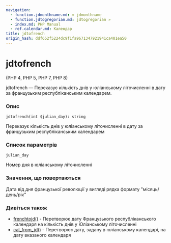 ```yaml
---
navigation:
  - function.jdmonthname.md: « jdmonthname
  - function.jdtogregorian.md: jdtogregorian »
  - index.md: PHP Manual
  - ref.calendar.md: Календар
title: jdtofrench
origin_hash: ddf652f5224dc9f1fa9671347921941ca401ea50
---
```

# jdtofrench

(PHP 4, PHP 5, PHP 7, PHP 8)

jdtofrench — Переказує кількість днів у юліанському літочисленні в дату за французьким республіканським календарем.

### Опис

```methodsynopsis
jdtofrench(int $julian_day): string
```

Переказує кількість днів у юліанському літочисленні в дату за французьким республіканським календарем

### Список параметрів

`julian_day`

Номер дня в юліанському літочисленні

### Значення, що повертаються

Дата від дня французької революції у вигляді рядка формату "місяць/день/рік"

### Дивіться також

-   [frenchtojd()](function.frenchtojd.md) \- Перетворює дату Французького республіканського календаря на кількість днів у Юліанському літочисленні
-   [cal\_from\_jd()](function.cal-from-jd.md) \- Перетворює дату, задану в юліанському календарі, на дату вказаного календаря
